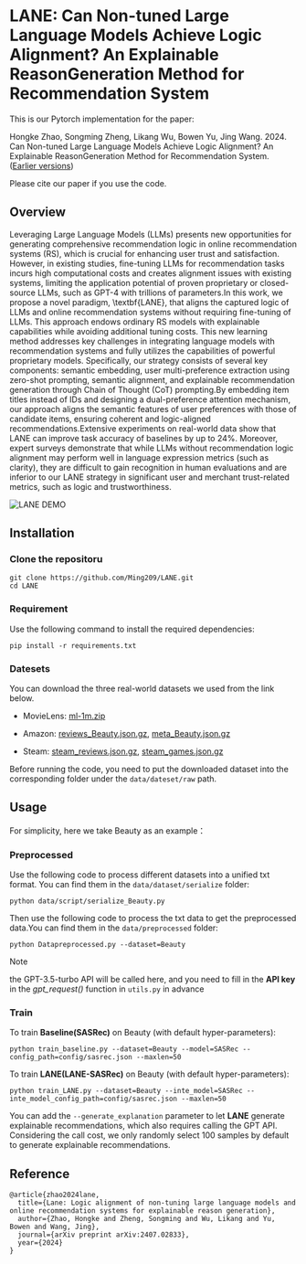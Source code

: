 # LANE: Can Non-tuned Large Language Models Achieve Logic Alignment? An Explainable ReasonGeneration Method for Recommendation System

This is our Pytorch implementation for the paper:

Hongke Zhao, Songming Zheng, Likang Wu, Bowen Yu, Jing Wang. 2024. Can Non-tuned Large Language Models Achieve Logic Alignment? An Explainable ReasonGeneration Method for Recommendation System. ([Earlier versions](https://arxiv.org/abs/2407.02833))

Please cite our paper if you use the code.

## Overview
Leveraging Large Language Models (LLMs) presents new opportunities for generating comprehensive recommendation logic in online recommendation systems (RS), which is crucial for enhancing user trust and satisfaction. However, in existing studies, fine-tuning LLMs for recommendation tasks incurs high computational costs and creates alignment issues with existing systems, limiting the application potential of proven proprietary or closed-source LLMs, such as GPT-4 with trillions of parameters.In this work, we propose a novel paradigm, \textbf{LANE}, that aligns the captured logic of LLMs and online recommendation systems without requiring fine-tuning of LLMs. This approach endows ordinary RS models with explainable capabilities while avoiding additional tuning costs. This new learning method addresses key challenges in integrating language models with recommendation systems and fully utilizes the capabilities of powerful proprietary models. Specifically, our strategy consists of several key components: semantic embedding, user multi-preference extraction using zero-shot prompting, semantic alignment, and explainable recommendation generation through Chain of Thought (CoT) prompting.By embedding item titles instead of IDs and designing a dual-preference attention mechanism, our approach aligns the semantic features of user preferences with those of candidate items, ensuring coherent and logic-aligned recommendations.Extensive experiments on real-world data show that LANE can improve task accuracy of baselines by up to 24\%. Moreover, expert surveys demonstrate that while LLMs without recommendation logic alignment may perform well in language expression metrics (such as clarity), they are difficult to gain recognition in human evaluations and are inferior to our LANE strategy in significant user and merchant trust-related metrics, such as logic and trustworthiness.

![LANE DEMO](https://github.com/Ming209/LANE/blob/master/assets/tinywow_LANE%20Demo%20-%20Made%20with%20Clipchamp.gif)

##  Installation

### Clone the repositoru

```
git clone https://github.com/Ming209/LANE.git
cd LANE
```


### Requirement

Use the following command to install the required dependencies:

```
pip install -r requirements.txt
```


### Datesets

You can download the three real-world datasets we used from the link below.

- MovieLens: [ml-1m.zip](https://files.grouplens.org/datasets/movielens/ml-1m.zip)

- Amazon: [reviews_Beauty.json.gz](https://snap.stanford.edu/data/amazon/productGraph/categoryFiles/reviews_Beauty.json.gz), [meta_Beauty.json.gz](https://snap.stanford.edu/data/amazon/productGraph/categoryFiles/meta_Beauty.json.gz)

- Steam: [steam_reviews.json.gz](http://cseweb.ucsd.edu/~wckang/steam_reviews.json.gz), [steam_games.json.gz](http://cseweb.ucsd.edu/~wckang/steam_games.json.gz)

Before running the code, you need to put the downloaded dataset into the corresponding folder under the `data/dateset/raw` path.

## Usage

For simplicity, here we take Beauty as an example：

### Preprocessed

Use the following code to process different datasets into a unified txt format. You can find them in the `data/dataset/serialize` folder:

```
python data/script/serialize_Beauty.py
```

Then use the following code to process the txt data to get the preprocessed data.You can find them in the `data/preprocessed` folder:

```
python Datapreprocessed.py --dataset=Beauty
```

>[!NOTE]
>the GPT-3.5-turbo API will be called here, and you need to fill in the **API key** in the *gpt_request()* function in `utils.py` in advance


### Train

To train **Baseline(SASRec)** on Beauty (with default hyper-parameters):

```
python train_baseline.py --dataset=Beauty --model=SASRec --config_path=config/sasrec.json --maxlen=50
```


To train **LANE(LANE-SASRec)** on Beauty (with default hyper-parameters):

```
python train_LANE.py --dataset=Beauty --inte_model=SASRec --inte_model_config_path=config/sasrec.json --maxlen=50
```

You can add the `--generate_explanation` parameter to let **LANE** generate explainable recommendations, which also requires calling the GPT API. Considering the call cost, we only randomly select 100 samples by default to generate explainable recommendations.


## Reference

```
@article{zhao2024lane,
  title={Lane: Logic alignment of non-tuning large language models and online recommendation systems for explainable reason generation},
  author={Zhao, Hongke and Zheng, Songming and Wu, Likang and Yu, Bowen and Wang, Jing},
  journal={arXiv preprint arXiv:2407.02833},
  year={2024}
}
```